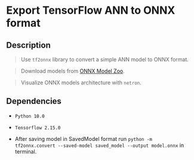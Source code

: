 # Export TensorFlow ANN to ONNX format

## Description
> Use `tf2onnx` library to convert a simple ANN model to ONNX format. 

> Download models from [ONNX Model Zoo](https://onnx.ai/models/).

> Visualize ONNX models architecture with `netron`.

## Dependencies
- `Python 10.0`

- `Tensorflow 2.15.0`

- After saving model in SavedModel format run `python -m tf2onnx.convert --saved-model saved_model --output model.onnx` in terminal.
